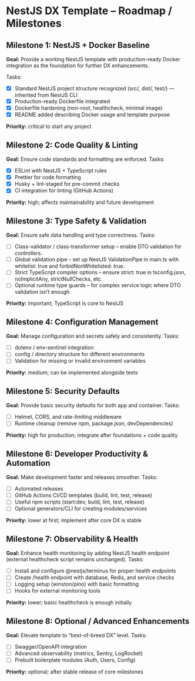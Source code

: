 # NestJS DX Template – Roadmap / Milestones

## Milestone 1: NestJS + Docker Baseline

**Goal:** Provide a working NestJS template with production-ready Docker integration as the foundation for further DX enhancements.

Tasks:

- [x] Standard NestJS project structure recognized (src/, dist/, test/) — inherited from NestJS CLI
- [x] Production-ready Dockerfile integrated
- [x] Dockerfile hardening (non-root, healthcheck, minimal image)
- [x] README added describing Docker usage and template purpose

**Priority:** critical to start any project

## Milestone 2: Code Quality & Linting

**Goal:** Ensure code standards and formatting are enforced.
Tasks:

- [x] ESLint with NestJS + TypeScript rules
- [x] Prettier for code formatting
- [x] Husky + lint-staged for pre-commit checks
- [x] CI integration for linting (GitHub Actions)

**Priority:** high; affects maintainability and future development

## Milestone 3: Type Safety & Validation

**Goal:** Ensure safe data handling and type correctness.
Tasks:

- [ ] Class-validator / class-transformer setup – enable DTO validation for controllers.
- [ ] Global validation pipe – set up NestJS ValidationPipe in main.ts with whitelist: true and forbidNonWhitelisted: true.
- [ ] Strict TypeScript compiler options – ensure strict: true in tsconfig.json, noImplicitAny, strictNullChecks, etc.
- [ ] Optional runtime type guards – for complex service logic where DTO validation isn’t enough.

**Priority:** important; TypeScript is core to NestJS

## Milestone 4: Configuration Management

**Goal:** Manage configuration and secrets safely and consistently.
Tasks:

- [ ] dotenv / env-sentinel integration
- [ ] config / directory structure for different environments
- [ ] Validation for missing or invalid environment variables

**Priority:** medium; can be implemented alongside tests

## Milestone 5: Security Defaults

**Goal:** Provide basic security defaults for both app and container.
Tasks:

- [ ] Helmet, CORS, and rate-limiting middleware
- [ ] Runtime cleanup (remove npm, package.json, devDependencies)

**Priority:** high for production; integrate after foundations + code quality

## Milestone 6: Developer Productivity & Automation

**Goal:** Make development faster and releases smoother.
Tasks:

- [ ] Automated releases
- [ ] GitHub Actions CI/CD templates (build, lint, test, release)
- [ ] Useful npm scripts (start:dev, build, lint, test, release)
- [ ] Optional generators/CLI for creating modules/services

**Priority:** lower at first; implement after core DX is stable

## Milestone 7: Observability & Health

**Goal:** Enhance health monitoring by adding NestJS health endpoint (external healthcheck script remains unchanged).
Tasks:

- [ ] Install and configure @nestjs/terminus for proper health endpoints
- [ ] Create /health endpoint with database, Redis, and service checks
- [ ] Logging setup (winston/pino) with basic formatting
- [ ] Hooks for external monitoring tools

**Priority:** lower; basic healthcheck is enough initially

## Milestone 8: Optional / Advanced Enhancements

**Goal:** Elevate template to “best-of-breed DX” level.
Tasks:

- [ ] Swagger/OpenAPI integration
- [ ] Advanced observability (metrics, Sentry, LogRocket)
- [ ] Prebuilt boilerplate modules (Auth, Users, Config)

**Priority:** optional; after stable release of core milestones
